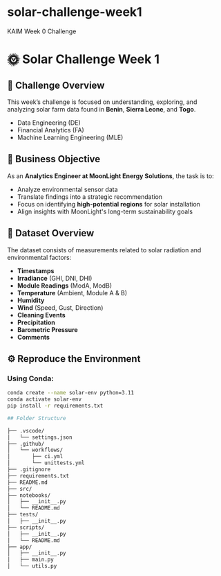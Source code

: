 # solar-challenge-week1
KAIM Week 0 Challenge 
# 🌞 Solar Challenge Week 1

## 📌 Challenge Overview

This week’s challenge is focused on understanding, exploring, and analyzing solar farm data found in **Benin**, **Sierra Leone**, and **Togo**.
- Data Engineering (DE)
- Financial Analytics (FA)
- Machine Learning Engineering (MLE)

## 💼 Business Objective

As an **Analytics Engineer at MoonLight Energy Solutions**, the task is to:
- Analyze environmental sensor data
- Translate findings into a strategic recommendation
- Focus on identifying **high-potential regions** for solar installation
- Align insights with MoonLight's long-term sustainability goals

## 🧾 Dataset Overview

The dataset consists of measurements related to solar radiation and environmental factors:

- **Timestamps**
- **Irradiance** (GHI, DNI, DHI)
- **Module Readings** (ModA, ModB)
- **Temperature** (Ambient, Module A & B)
- **Humidity**
- **Wind** (Speed, Gust, Direction)
- **Cleaning Events**
- **Precipitation**
- **Barometric Pressure**
- **Comments**

## ⚙️ Reproduce the Environment

### Using Conda:
```bash
conda create --name solar-env python=3.11
conda activate solar-env
pip install -r requirements.txt

## Folder Structure 

├── .vscode/
│   └── settings.json
├── .github/
│   └── workflows/
│       ├── ci.yml
│       └── unittests.yml
├── .gitignore
├── requirements.txt
├── README.md
├── src/
├── notebooks/
│   ├── __init__.py
│   └── README.md
├── tests/
│   ├── __init__.py
├── scripts/
│   ├── __init__.py
│   └── README.md
├── app/
│   ├── __init__.py
│   ├── main.py
│   └── utils.py
